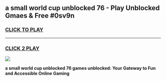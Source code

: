 
## a small world cup unblocked 76 - Play Unblocked Gmaes & Free #0sv9n
<h3>
<a href="https://news.freeplayer.one?title=a_small_world_cup_unblocked_76&ref=24F">CLICK TO PLAY</a></h3>
<hr>

<h3>
<a href="https://news.freeplayer.one?title=a_small_world_cup_unblocked_76&ref=24F">CLICK 2 PLAY</a>
  
</h3>

<a href="https://news.freeplayer.one?title=a_small_world_cup_unblocked_76&ref=24F/"><img src="https://clearcache.store/games.png"></a>


**a small world cup unblocked 76 games unblocked: Your Gateway to Fun and Accessible Online Gaming**

